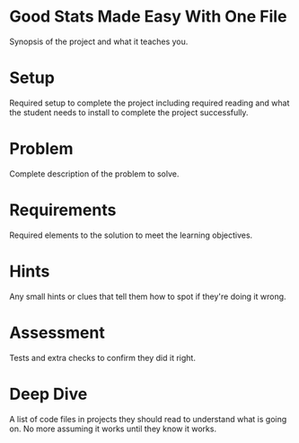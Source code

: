 Good Stats Made Easy With One File
=====

Synopsis of the project and what it teaches you.

Setup
=====

Required setup to complete the project including required reading and
what the student needs to install to complete the project successfully.


Problem
=======

Complete description of the problem to solve.


Requirements
============

Required elements to the solution to meet the learning objectives.


Hints
=====

Any small hints or clues that tell them how to spot if they're doing it
wrong.

Assessment
==========

Tests and extra checks to confirm they did it right.

Deep Dive
=========

A list of code files in projects they should read to understand
what is going on.  No more assuming it works until they know it
works.

